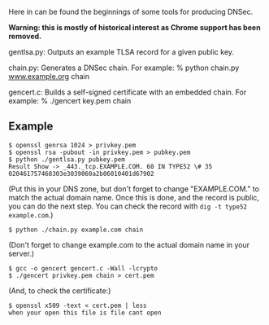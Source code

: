 Here in can be found the beginnings of some tools for producing DNSec.

**Warning: this is mostly of historical interest as Chrome support has been removed.**

gentlsa.py:
Outputs an example TLSA record for a given public key.

chain.py:
Generates a DNSec chain. For example:
% python chain.py www.example.org chain

gencert.c:
Builds a self-signed certificate with an embedded chain. For example:
% ./gencert key.pem chain


Example
-------

    $ openssl genrsa 1024 > privkey.pem
    $ openssl rsa -pubout -in privkey.pem > pubkey.pem
    $ python ./gentlsa.py pubkey.pem
    Result Show -> _443._tcp.EXAMPLE.COM. 60 IN TYPE52 \# 35 020461757468303e3039060a2b06010401d67902

(Put this in your DNS zone, but don't forget to change "EXAMPLE.COM." to match the actual domain name. Once this is done, and the record is public, you can do the next step. You can check the record with `dig -t type52 example.com`.)

    $ python ./chain.py example.com chain
(Don't forget to change example.com to the actual domain name in your server.)

    $ gcc -o gencert gencert.c -Wall -lcrypto
    $ ./gencert privkey.pem chain > cert.pem

(And, to check the certificate:)

    $ openssl x509 -text < cert.pem | less
    when your open this file is file cant open

